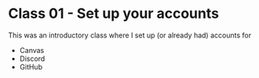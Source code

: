 # Class 01 - Set up your accounts

This was an introductory class where I set up (or already had) accounts for 

- Canvas
- Discord
- GitHub
